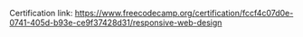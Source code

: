 Certification link: https://www.freecodecamp.org/certification/fccf4c07d0e-0741-405d-b93e-ce9f37428d31/responsive-web-design